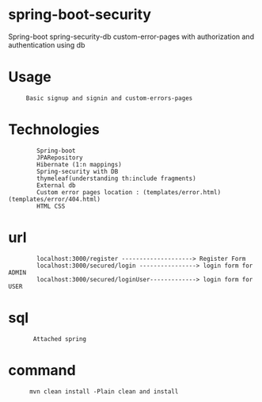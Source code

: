 # spring-boot-security
Spring-boot spring-security-db custom-error-pages  with authorization and authentication using db




# Usage 
         Basic signup and signin and custom-errors-pages  
         
# Technologies 
            Spring-boot
            JPARepository 
            Hibernate (1:n mappings)
            Spring-security with DB
            thymeleaf(understanding th:include fragments)
            External db
            Custom error pages location : (templates/error.html) (templates/error/404.html)
            HTML CSS
            
# url            
            
            localhost:3000/register --------------------> Register Form
            localhost:3000/secured/login ----------------> login form for ADMIN
            localhost:3000/secured/loginUser-------------> login form for USER
            
# sql
           Attached spring
# command
          mvn clean install -Plain clean and install
 
         
         
         
